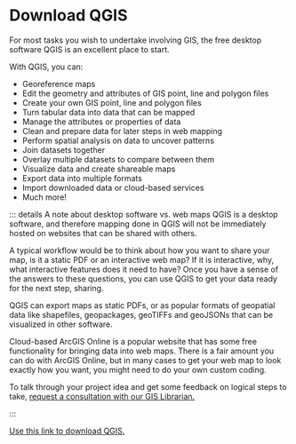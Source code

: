 # Download QGIS

For most tasks you wish to undertake involving GIS, the free desktop software QGIS is an excellent place to start.

With QGIS, you can:
- Georeference maps
- Edit the geometry and attributes of GIS point, line and polygon files
- Create your own GIS point, line and polygon files
- Turn tabular data into data that can be mapped
- Manage the attributes or properties of data
- Clean and prepare data for later steps in web mapping
- Perform spatial analysis on data to uncover patterns
- Join datasets together 
- Overlay multiple datasets to compare between them
- Visualize data and create shareable maps
- Export data into multiple formats
- Import downloaded data or cloud-based services
- Much more!

::: details A note about desktop software vs. web maps
QGIS is a desktop software, and therefore mapping done in QGIS will not be immediately hosted on websites that can be shared with others.

A typical workflow would be to think about how you want to share your map, is it a static PDF or an interactive web map? If it is interactive, why, what interactive features does it need to have? Once you have a sense of the answers to these questions, you can use QGIS to get your data ready for the next step, sharing.

QGIS can export maps as static PDFs, or as popular formats of geopatial data like shapefiles, geopackages, geoTIFFs and geoJSONs that can be visualized in other software.

Cloud-based ArcGIS Online is a popular website that has some free functionality for bringing data into web maps. There is a fair amount you can do with ArcGIS Online, but in many cases to get your web map to look exactly how you want, you might need to do your own custom coding.

To talk through your project idea and get some feedback on logical steps to take, <a target = "_blank" href ='./resources/request.html'>request a consultation with our GIS Librarian.</a>

:::

<a target = "_blank" href ='https://qgis.org/en/site/forusers/download.html'>Use this link to download QGIS.</a>